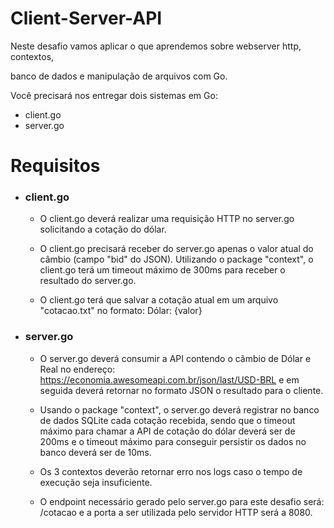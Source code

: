 # Client-Server-API

Neste desafio vamos aplicar o que aprendemos sobre webserver http, contextos,

banco de dados e manipulação de arquivos com Go.

Você precisará nos entregar dois sistemas em Go:

- client.go
- server.go


# Requisitos

 - ### client.go

	  - O client.go deverá realizar uma requisição HTTP no server.go solicitando a cotação do dólar.

	  - O client.go precisará receber do server.go apenas o valor atual do câmbio (campo "bid" do JSON). Utilizando o package "context", o client.go terá um timeout máximo de 300ms para receber o resultado do server.go.

	  - O client.go terá que salvar a cotação atual em um arquivo "cotacao.txt" no formato: Dólar: {valor}

 -  ### server.go

	   - O server.go deverá consumir a API contendo o câmbio de Dólar e Real no endereço: https://economia.awesomeapi.com.br/json/last/USD-BRL e em seguida deverá retornar no formato JSON o resultado para o cliente.

	   - Usando o package "context", o server.go deverá registrar no banco de dados SQLite cada cotação recebida, sendo que o timeout máximo para chamar a API de cotação do dólar deverá ser de 200ms e o timeout máximo para conseguir persistir os dados no banco deverá ser de 10ms.

	   - Os 3 contextos deverão retornar erro nos logs caso o tempo de execução seja insuficiente.

	   - O endpoint necessário gerado pelo server.go para este desafio será: /cotacao e a porta a ser utilizada pelo servidor HTTP será a 8080.